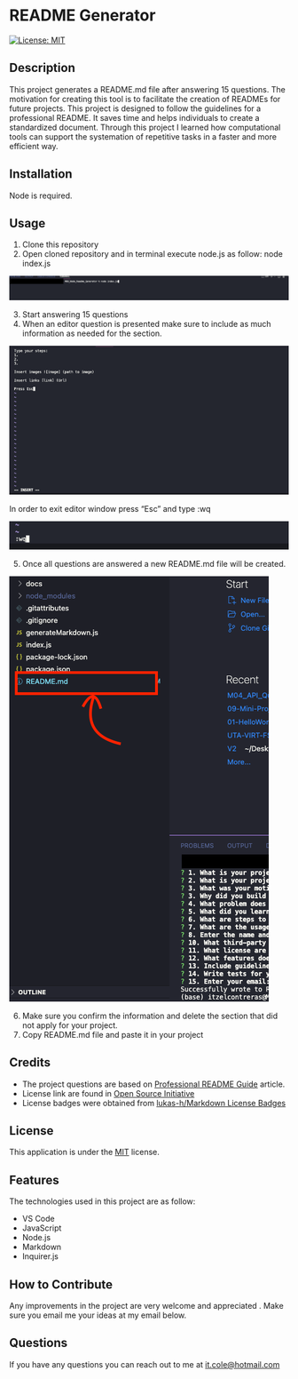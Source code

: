 # README Generator

[![License: MIT](https://img.shields.io/badge/License-MIT-yellow.svg)](https://opensource.org/licenses/MIT)

## Description

This project generates a README.md file after answering 15 questions. The motivation for creating this tool is to facilitate the creation of READMEs for future projects. This project is designed to follow the guidelines for a professional README. It saves time and helps individuals to create a standardized document. Through this project I learned how computational tools can support the systemation of repetitive tasks in a faster and more efficient way.

## Installation

Node is required.

## Usage

1. Clone this repository
2. Open cloned repository and in terminal execute node.js as follow: node index.js

![Terminal](docs/img1.png)

3. Start answering 15 questions
4. When an editor question is presented make sure to include as much information as needed for the section.

![editor](docs/img2.png)

In order to exit editor window press “Esc” and type :wq

![editor](docs/img3.png)

5. Once all questions are answered a new README.md file will be created.

![editor](docs/img4.png)

6. Make sure you confirm the information and delete the section that did not apply for your project.
7. Copy README.md file and paste it in your project

## Credits

- The project questions are based on [Professional README Guide](https://coding-boot-camp.github.io/full-stack/github/professional-readme-guide) article.
- License link are found in [Open Source Initiative](https://opensource.org/licenses)
- License badges were obtained from [lukas-h/ ​​Markdown License Badges](https://gist.github.com/lukas-h/2a5d00690736b4c3a7ba)

## License

This application is under the [MIT](https://opensource.org/licenses/MIT) license.

## Features

The technologies used in this project are as follow:

- VS Code
- JavaScript
- Node.js
- Markdown
- Inquirer.js

## How to Contribute

Any improvements in the project are very welcome and appreciated . Make sure you email me your ideas at my email below.

## Questions

If you have any questions you can reach out to me at it.cole@hotmail.com
